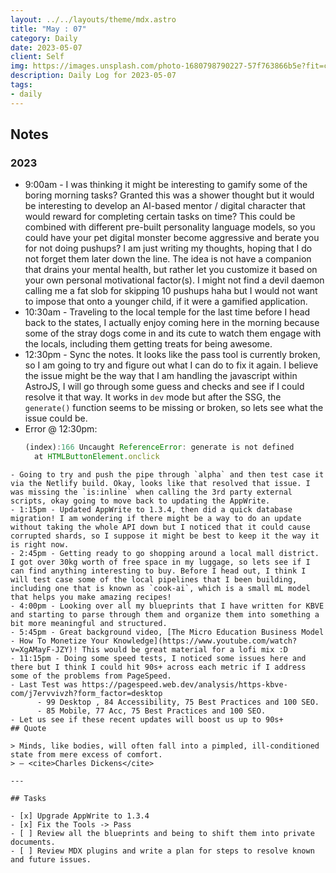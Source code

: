 ```yaml
---
layout: ../../layouts/theme/mdx.astro
title: "May : 07"
category: Daily
date: 2023-05-07
client: Self
img: https://images.unsplash.com/photo-1680798790227-57f763866b5e?fit=crop&q=85&w=1400&h=700
description: Daily Log for 2023-05-07
tags:
- daily
---
```


## Notes

### 2023

- 9:00am - I was thinking it might be interesting to gamify some of the boring morning tasks? Granted this was a shower thought but it would be interesting to develop an AI-based mentor / digital character that would reward for completing certain tasks on time? This could be combined with different pre-built personality language models, so you could have your pet digital monster become aggressive and berate you for not doing pushups? I am just writing my thoughts, hoping that I do not forget them later down the line. The idea is not have a companion that drains your mental health, but rather let you customize it based on your own personal motivational factor(s). I might not find a devil daemon calling me a fat slob for skipping 10 pushups haha but I would not want to impose that onto a younger child, if it were a gamified application.
- 10:30am - Traveling to the local temple for the last time before I head back to the states, I actually enjoy coming here in the morning because some of the stray dogs come in and its cute to watch them engage with the locals, including them getting treats for being awesome. 
- 12:30pm - Sync the notes. It looks like the pass tool is currently broken, so I am going to try and figure out what I can do to fix it again. I believe the issue might be the way that I am handling the javascript within AstroJS, I will go through some guess and checks and see if I could resolve it that way. It works in `dev` mode but after the SSG, the `generate()` function seems to be missing or broken, so lets see what the issue could be.
- Error @ 12:30pm: 
  ```javascript
  (index):166 Uncaught ReferenceError: generate is not defined
    at HTMLButtonElement.onclick 
```
- Going to try and push the pipe through `alpha` and then test case it via the Netlify build. Okay, looks like that resolved that issue. I was missing the `is:inline` when calling the 3rd party external scripts, okay going to move back to updating the AppWrite.
- 1:15pm - Updated AppWrite to 1.3.4, then did a quick database migration! I am wondering if there might be a way to do an update without taking the whole API down but I noticed that it could cause corrupted shards, so I suppose it might be best to keep it the way it is right now. 
- 2:45pm - Getting ready to go shopping around a local mall district. I got over 30kg worth of free space in my luggage, so lets see if I can find anything interesting to buy. Before I head out, I think I will test case some of the local pipelines that I been building, including one that is known as `cook-ai`, which is a small mL model that helps you make amazing recipes! 
- 4:00pm - Looking over all my blueprints that I have written for KBVE and starting to parse through them and organize them into something a bit more meaningful and structured. 
- 5:45pm - Great background video, [The Micro Education Business Model - How To Monetize Your Knowledge](https://www.youtube.com/watch?v=XgAMayF-JZY)! This would be great material for a lofi mix :D
- 11:15pm - Doing some speed tests, I noticed some issues here and there but I think I could hit 90s+ across each metric if I address some of the problems from PageSpeed. 
- Last Test was https://pagespeed.web.dev/analysis/https-kbve-com/j7ervvivzh?form_factor=desktop 
	  - 99 Desktop , 84 Accessibility, 75 Best Practices and 100 SEO.
	  - 85 Mobile, 77 Acc, 75 Best Practices and 100 SEO.
- Let us see if these recent updates will boost us up to 90s+
## Quote

> Minds, like bodies, will often fall into a pimpled, ill-conditioned state from mere excess of comfort.
> — <cite>Charles Dickens</cite>

---

## Tasks

- [x] Upgrade AppWrite to 1.3.4
- [x] Fix the Tools -> Pass
- [ ] Review all the blueprints and being to shift them into private documents.
- [ ] Review MDX plugins and write a plan for steps to resolve known and future issues.